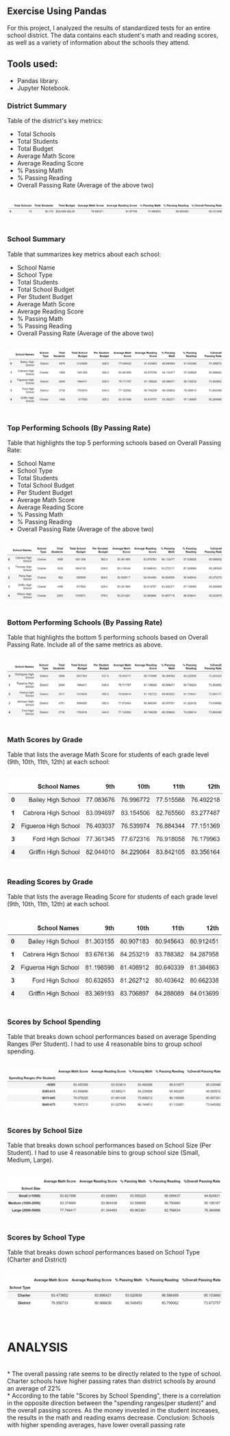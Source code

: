 ## Exercise Using Pandas

For this project, I analyzed the results of standardized tests for an entire school district. The data contains each student's math and reading scores, as well as a variety of information about the schools they attend.
<br>

## Tools used:
* Pandas library.
* Jupyter Notebook.

### District Summary

Table of the district's key metrics:
  * Total Schools
  * Total Students
  * Total Budget
  * Average Math Score
  * Average Reading Score
  * % Passing Math
  * % Passing Reading
  * Overall Passing Rate (Average of the above two)<br><br>

![DistrictSummary](PyCitySchools/Resources/District_Summary.PNG)
<br><br>

### School Summary

Table that summarizes key metrics about each school:
  * School Name
  * School Type
  * Total Students
  * Total School Budget
  * Per Student Budget
  * Average Math Score
  * Average Reading Score
  * % Passing Math
  * % Passing Reading
  * Overall Passing Rate (Average of the above two)<br><br>

![School_Summary](PyCitySchools/Resources/School_Summary.PNG)
<br><br>

### Top Performing Schools (By Passing Rate)

Table that highlights the top 5 performing schools based on Overall Passing Rate:
  * School Name
  * School Type
  * Total Students
  * Total School Budget
  * Per Student Budget
  * Average Math Score
  * Average Reading Score
  * % Passing Math
  * % Passing Reading
  * Overall Passing Rate (Average of the above two)<br><br>

![Top_Performing_Schools](PyCitySchools/Resources/Top_Performing_Schools.PNG)
<br><br>

### Bottom Performing Schools (By Passing Rate)

Table that highlights the bottom 5 performing schools based on Overall Passing Rate. Include all of the same metrics as above.<br><br>

![Bottom_Performing_Schools](PyCitySchools/Resources/Bottom_Performing_Schools.PNG)
<br><br>

### Math Scores by Grade

Table that lists the average Math Score for students of each grade level (9th, 10th, 11th, 12th) at each school:<br><br>

![Math_Scores_By_Grade](PyCitySchools/Resources/Math_Scores_By_Grade.PNG)
<br><br>

### Reading Scores by Grade

Table that lists the average Reading Score for students of each grade level (9th, 10th, 11th, 12th) at each school.<br><br>

![Reading_Scores_By_Grade](PyCitySchools/Resources/Reading_Scores_By_Grade.PNG)
<br><br>

### Scores by School Spending

Table that breaks down school performances based on average Spending Ranges (Per Student). I had to use 4 reasonable bins to group school spending.<br><br>

![Scores_By_School_Spending](PyCitySchools/Resources/Scores_By_School_Spending.PNG)
<br><br>

### Scores by School Size

Table that breaks down school performances based on School Size (Per Student). I had to use 4 reasonable bins to group school size (Small, Medium, Large).<br><br>

![Scores_By_School_Size](PyCitySchools/Resources/Scores_By_School_Size.PNG)
<br><br>

### Scores by School Type

Table that breaks down school performances based on School Type (Charter and District) <br><br>

![Scores_By_School_Type](PyCitySchools/Resources/Scores_By_School_Type.PNG)
<br><br><br>

# ANALYSIS
<br>
* The overall passing rate seems to be directly related to the type of school. Charter schools
have higher passing rates than district schools by around an average of 22% 
<br>
* According to the table "Scores by School Spending", there is a correlation in the opposite direction between the "spending ranges(per student)" and the overall passing scores. As the money invested in the student increases, the results in the math and reading exams decrease. Conclusion: Schools with higher spending averages, have lower overall passing rate
<br><br><br>
